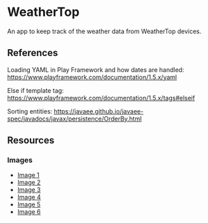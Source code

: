# WeatherTop
An app to keep track of the weather data from WeatherTop devices.


## References
Loading YAML in Play Framework and how dates are handled:
https://www.playframework.com/documentation/1.5.x/yaml

Else if template tag:
https://www.playframework.com/documentation/1.5.x/tags#elseif

Sorting entities:
https://javaee.github.io/javaee-spec/javadocs/javax/persistence/OrderBy.html

## Resources
### Images
* [Image 1](https://www.freepik.com/free-vector/meteorology-abstract-concept-vector-illustration-met-station-meteorology-program-university-degree-weather-prediction-method-measuring-instruments-atmosphere-study-abstract-metaphor_11668297.htm)
* [Image 2](https://www.freepik.com/free-vector/men-heat-cold-weather-flat-illustration_16375455.htm)
* [Image 3](https://www.freepik.com/free-vector/hand-holding-mobile-phone-with-weather-app-vector-illustration_16375189.htm)
* [Image 4](https://www.freepik.com/free-vector/access-control-system-abstract-concept_12085707.htm)
* [Image 5](https://www.freepik.com/free-vector/account-concept-illustration_5464649.htm)
* [Image 6](https://www.freepik.com/free-vector/settings-concept-illustration_9793179.htm#query=setting&position=8&from_view=search)
